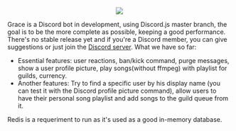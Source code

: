 <div style="text-align:center"><img src ="https://i.imgur.com/oYjBF9m.jpg" /></div>

Grace is a Discord bot in development, using Discord.js master branch, the goal is to be the more complete as possible, keeping a good performance. There's no stable release yet and if you're a Discord member, you can give suggestions or just join the [Discord server](https://discord.gg/QtnPqZg).
What we have so far:
  - Essential features: user reactions, ban/kick command, purge messages, show a user profile picture, play songs(without ffmpeg) with playlist for guilds, currency.
  - Another features: Try to find a specific user by his display name (you can test it with the Discord profile picture command), allow users to have their personal song playlist and add songs to the guild queue from it.

Redis is a requeriment to run as it's used as a good in-memory database.
